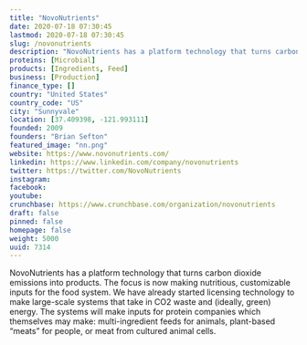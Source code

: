 ```yaml
---
title: "NovoNutrients"
date: 2020-07-18 07:30:45
lastmod: 2020-07-18 07:30:45
slug: /novonutrients
description: "NovoNutrients has a platform technology that turns carbon dioxide emissions into products. The focus is now making nutritious, customizable inputs for the food system. We have already started licensing technology to make large-scale systems that take in CO2 waste and (ideally, green) energy. The systems will make inputs for protein companies which themselves may make: multi-ingredient feeds for animals, plant-based “meats” for people, or meat from cultured animal cells."
proteins: [Microbial]
products: [Ingredients, Feed]
business: [Production]
finance_type: []
country: "United States"
country_code: "US"
city: "Sunnyvale"
location: [37.409398, -121.993111]
founded: 2009
founders: "Brian Sefton"
featured_image: "nn.png"
website: https://www.novonutrients.com/
linkedin: https://www.linkedin.com/company/novonutrients
twitter: https://twitter.com/NovoNutrients
instagram: 
facebook: 
youtube: 
crunchbase: https://www.crunchbase.com/organization/novonutrients
draft: false
pinned: false
homepage: false
weight: 5000
uuid: 7314
---
```

NovoNutrients has a platform technology that turns carbon dioxide emissions into products. The focus is now making nutritious, customizable inputs for the food system. We have already started licensing technology to make large-scale systems that take in CO2 waste and (ideally, green) energy. The systems will make inputs for protein companies which themselves may make: multi-ingredient feeds for animals, plant-based “meats” for people, or meat from cultured animal cells.
